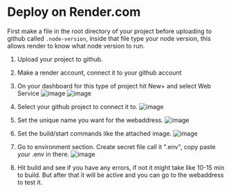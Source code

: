 # Deploy on Render.com

First make a file in the root directory of your project before uploading to github called `.node-version`, inside that file type your node version, this allows render to know what node version to run. 

1. Upload your project to github. 
2. Make a render account, connect it to your github account
3. On your dashboard for this type of project hit New+ and select Web Service
![image](https://github.com/Triv2/writing/assets/126743500/d8dbcf6b-c725-42b6-9cbc-bf34cd403c07)
![image](https://github.com/Triv2/writing/assets/126743500/a8100970-4df1-487e-9953-adb5665d9c27)

4. Select your github project to connect it to. 
![image](https://github.com/Triv2/writing/assets/126743500/67d8d803-915b-4d62-b2f7-8a2999d8730d)

5. Set the unique name you want for the webaddress.
![image](https://github.com/Triv2/writing/assets/126743500/80c49232-b114-4e0d-a242-85f9e1d50ebd)

6. Set the build/start commands like the attached image.
![image](https://github.com/Triv2/writing/assets/126743500/605815a0-2cf6-4171-9cf5-b14797bd57c9)

7. Go to environment section. Create secret file call it ".env", copy paste your .env in there.
![image](https://github.com/Triv2/writing/assets/126743500/028c9da3-18a8-43ba-a43b-72f222f5515a)

8. Hit build and see if you have any errors, if not it might take like 10-15 min to build. But after that it will be active and you can go to the webaddress to test it.
